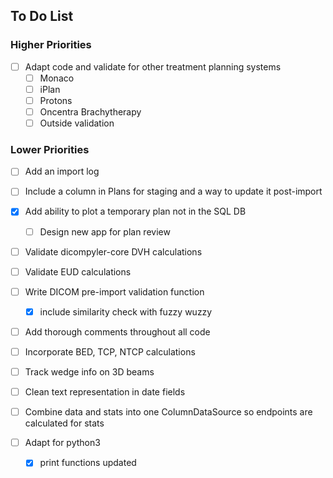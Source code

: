 ## To Do List
### Higher Priorities

- [ ] Adapt code and validate for other treatment planning systems
   - [ ] Monaco
   - [ ] iPlan
   - [ ] Protons
   - [ ] Oncentra Brachytherapy
   - [ ] Outside validation

### Lower Priorities
- [ ] Add an import log

- [ ] Include a column in Plans for staging and a way to update it post-import


- [X] Add ability to plot a temporary plan not in the SQL DB
    - [ ] Design new app for plan review  
    

- [ ] Validate dicompyler-core DVH calculations

- [ ] Validate EUD calculations  
  
  
- [ ] Write DICOM pre-import validation function
    - [X] include similarity check with fuzzy wuzzy


- [ ] Add thorough comments throughout all code

- [ ] Incorporate BED, TCP, NTCP calculations

- [ ] Track wedge info on 3D beams  

- [ ] Clean text representation in date fields  

- [ ] Combine data and stats into one ColumnDataSource so endpoints are calculated for stats


- [ ] Adapt for python3
  - [X] print functions updated 


